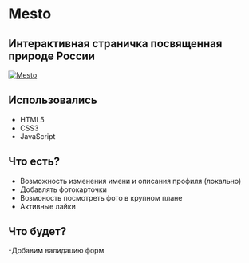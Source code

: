# Mesto
## Интерактивная страничка посвященная природе России

[![Mesto](https://cdn.iconscout.com/icon/premium/png-128-thumb/link-1741098-1482052.png)](https://skatm4n.github.io/mesto/)

## Использовались
- HTML5
- CSS3
- JavaScript

## Что есть?
- Возможность изменения имени и описания профиля (локально)
- Добавлять фотокарточки
- Возмоность посмотреть фото в крупном плане
- Активные лайки

## Что будет?
-Добавим валидацию форм
